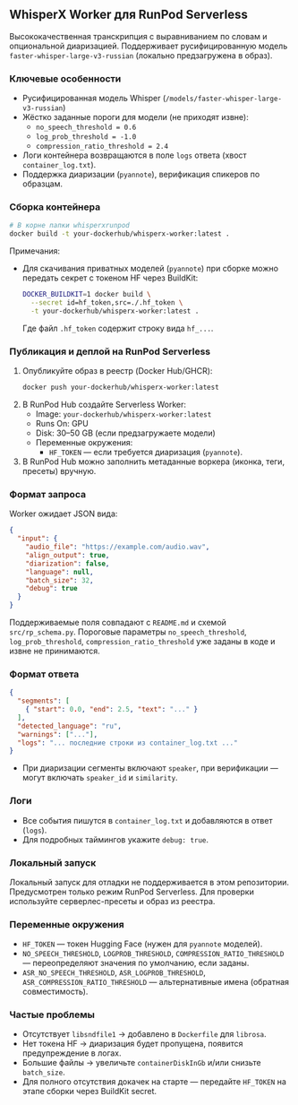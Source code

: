 ## WhisperX Worker для RunPod Serverless

Высококачественная транскрипция с выравниванием по словам и опциональной диаризацией. Поддерживает русифицированную модель `faster-whisper-large-v3-russian` (локально предзагружена в образ).

### Ключевые особенности

- Русифицированная модель Whisper (`/models/faster-whisper-large-v3-russian`)
- Жёстко заданные пороги для модели (не приходят извне):
  - `no_speech_threshold = 0.6`
  - `log_prob_threshold = -1.0`
  - `compression_ratio_threshold = 2.4`
- Логи контейнера возвращаются в поле `logs` ответа (хвост `container_log.txt`).
- Поддержка диаризации (`pyannote`), верификация спикеров по образцам.

### Сборка контейнера

```bash
# В корне папки whisperxrunpod
docker build -t your-dockerhub/whisperx-worker:latest .
```

Примечания:
- Для скачивания приватных моделей (`pyannote`) при сборке можно передать секрет с токеном HF через BuildKit:
  ```bash
  DOCKER_BUILDKIT=1 docker build \
    --secret id=hf_token,src=./.hf_token \
    -t your-dockerhub/whisperx-worker:latest .
  ```
  Где файл `.hf_token` содержит строку вида `hf_...`.

### Публикация и деплой на RunPod Serverless

1. Опубликуйте образ в реестр (Docker Hub/GHCR):
   ```bash
   docker push your-dockerhub/whisperx-worker:latest
   ```
2. В RunPod Hub создайте Serverless Worker:
   - Image: `your-dockerhub/whisperx-worker:latest`
   - Runs On: GPU
   - Disk: 30–50 GB (если предзагружаете модели)
   - Переменные окружения:
     - `HF_TOKEN` — если требуется диаризация (`pyannote`).
3. В RunPod Hub можно заполнить метаданные воркера (иконка, теги, пресеты) вручную.

### Формат запроса

Worker ожидает JSON вида:
```json
{
  "input": {
    "audio_file": "https://example.com/audio.wav",
    "align_output": true,
    "diarization": false,
    "language": null,
    "batch_size": 32,
    "debug": true
  }
}
```

Поддерживаемые поля совпадают с `README.md` и схемой `src/rp_schema.py`. Пороговые параметры `no_speech_threshold`, `log_prob_threshold`, `compression_ratio_threshold` уже заданы в коде и извне не принимаются.

### Формат ответа

```json
{
  "segments": [
    { "start": 0.0, "end": 2.5, "text": "..." }
  ],
  "detected_language": "ru",
  "warnings": ["..."],
  "logs": "... последние строки из container_log.txt ..."
}
```

- При диаризации сегменты включают `speaker`, при верификации — могут включать `speaker_id` и `similarity`.

### Логи

- Все события пишутся в `container_log.txt` и добавляются в ответ (`logs`).
- Для подробных таймингов укажите `debug: true`.

### Локальный запуск

Локальный запуск для отладки не поддерживается в этом репозитории. Предусмотрен только режим RunPod Serverless. Для проверки используйте серверлес-пресеты и образ из реестра.

### Переменные окружения

- `HF_TOKEN` — токен Hugging Face (нужен для `pyannote` моделей).
- `NO_SPEECH_THRESHOLD`, `LOGPROB_THRESHOLD`, `COMPRESSION_RATIO_THRESHOLD` — переопределяют значения по умолчанию, если заданы.
- `ASR_NO_SPEECH_THRESHOLD`, `ASR_LOGPROB_THRESHOLD`, `ASR_COMPRESSION_RATIO_THRESHOLD` — альтернативные имена (обратная совместимость).

### Частые проблемы

- Отсутствует `libsndfile1` → добавлено в `Dockerfile` для `librosa`.
- Нет токена HF → диаризация будет пропущена, появится предупреждение в логах.
- Большие файлы → увеличьте `containerDiskInGb` и/или снизьте `batch_size`.
- Для полного отсутствия докачек на старте — передайте `HF_TOKEN` на этапе сборки через BuildKit secret.


